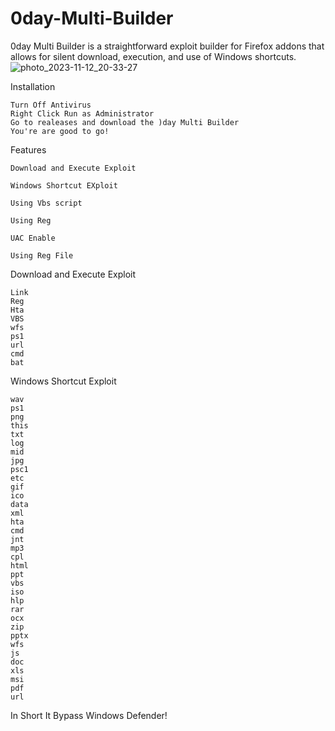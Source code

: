 # 0day-Multi-Builder

0day Multi Builder  is a straightforward exploit builder for Firefox addons that allows for silent download, execution, and use of Windows shortcuts.
![photo_2023-11-12_20-33-27](https://github.com/cloudx0r/0day-Multi-Builder/assets/107898938/2fcd7fa7-aa81-43e1-bff0-62ee6753fe30)

Installation

    Turn Off Antivirus
    Right Click Run as Administrator
    Go to realeases and download the )day Multi Builder
    You're are good to go!

Features

    Download and Execute Exploit

    Windows Shortcut EXploit

    Using Vbs script

    Using Reg

    UAC Enable

    Using Reg File

Download and Execute Exploit

    Link
    Reg
    Hta
    VBS
    wfs
    ps1
    url
    cmd
    bat

Windows Shortcut Exploit

    wav
    ps1
    png
    this
    txt
    log
    mid
    jpg
    psc1
    etc
    gif
    ico
    data
    xml
    hta
    cmd
    jnt
    mp3
    cpl
    html
    ppt
    vbs
    iso
    hlp
    rar
    ocx
    zip
    pptx
    wfs
    js
    doc
    xls
    msi
    pdf
    url

In Short It Bypass Windows Defender!
